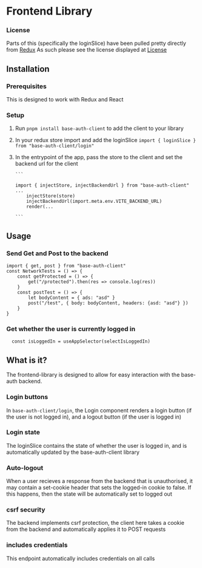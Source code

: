 # Frontend Library

### License

Parts of this (specifically the loginSlice) have been pulled pretty directly from [Redux](https://github.com/reduxjs/redux-templates/blob/master)
As such please see the license displayed at [License](./LICENSE.md)

## Installation

### Prerequisites

This is designed to work with Redux and React

### Setup

1.  Run `pnpm install base-auth-client` to add the client to your library
2.  In your redux store import and add the loginSlice `import { loginSlice } from "base-auth-client/login"`
3.  In the entrypoint of the app, pass the store to the client and set the backend url for the client

        ```

        import { injectStore, injectBackendUrl } from "base-auth-client"
        ...
            injectStore(store)
            injectBackendUrl(import.meta.env.VITE_BACKEND_URL)
            render(...

        ```

## Usage

### Send Get and Post to the backend

```
import { get, post } from "base-auth-client"
const NetworkTests = () => {
    const getProtected = () => {
        get("/protected").then(res => console.log(res))
    }
    const postTest = () => {
        let bodyContent = { ads: "asd" }
        post("/test", { body: bodyContent, headers: {asd: "asd"} })
    }
}
```

### Get whether the user is currently logged in

```
  const isLoggedIn = useAppSelector(selectIsLoggedIn)
```

## What is it?

The frontend-library is designed to allow for easy interaction with the base-auth backend.

### Login buttons

In `base-auth-client/login`, the Login component renders a login button (if the user is not logged in), and a logout button (if the user is logged in)

### Login state

The loginSlice contains the state of whether the user is logged in, and is automatically updated by the base-auth-client library

### Auto-logout

When a user recieves a response from the backend that is unauthorised, it may contain a set-cookie header that sets the logged-in cookie to false. If this happens, then the state will be automatically set to logged out

### csrf security

The backend implements csrf protection, the client here takes a cookie from the backend and automatically applies it to POST requests

### includes credentials

This endpoint automatically includes credentials on all calls
